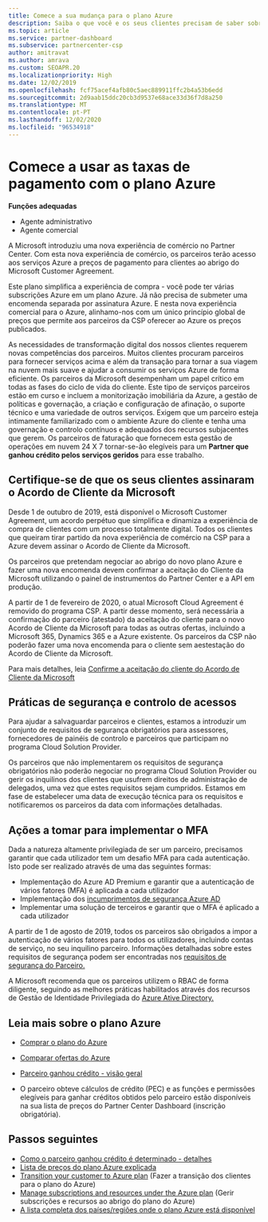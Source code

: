 ```yaml
---
title: Comece a sua mudança para o plano Azure
description: Saiba o que você e os seus clientes precisam de saber sobre a utilização do plano de pagamento da Azure, incluindo os primeiros passos, precauções de segurança e como começar.
ms.topic: article
ms.service: partner-dashboard
ms.subservice: partnercenter-csp
author: amitravat
ms.author: amrava
ms.custom: SEOAPR.20
ms.localizationpriority: High
ms.date: 12/02/2019
ms.openlocfilehash: fcf75acef4afb80c5aec889911ffc2b4a53b6edd
ms.sourcegitcommit: 2d9aab15ddc20cb3d9537e68ace33d36f7d8a250
ms.translationtype: MT
ms.contentlocale: pt-PT
ms.lasthandoff: 12/02/2020
ms.locfileid: "96534918"
---
```

# <a name="begin-using-pay-as-you-go-rates-with-the-azure-plan"></a>Comece a usar as taxas de pagamento com o plano Azure

**Funções adequadas**

- Agente administrativo
- Agente comercial


A Microsoft introduziu uma nova experiência de comércio no Partner Center.  Com esta nova experiência de comércio, os parceiros terão acesso aos serviços Azure a preços de pagamento para clientes ao abrigo do Microsoft Customer Agreement.

Este plano simplifica a experiência de compra - você pode ter várias subscrições Azure em um plano Azure. Já não precisa de submeter uma encomenda separada por assinatura Azure. E nesta nova experiência comercial para o Azure, alinhamo-nos com um único princípio global de preços que permite aos parceiros da CSP oferecer ao Azure os preços publicados.

As necessidades de transformação digital dos nossos clientes requerem novas competências dos parceiros. Muitos clientes procuram parceiros para fornecer serviços acima e além da transação para tornar a sua viagem na nuvem mais suave e ajudar a consumir os serviços Azure de forma eficiente. Os parceiros da Microsoft desempenham um papel crítico em todas as fases do ciclo de vida do cliente. Este tipo de serviços parceiros estão em curso e incluem a monitorização imobiliária da Azure, a gestão de políticas e governação, a criação e configuração de afinação, o suporte técnico e uma variedade de outros serviços. Exigem que um parceiro esteja intimamente familiarizado com o ambiente Azure do cliente e tenha uma governação e controlo contínuos e adequados dos recursos subjacentes que gerem. Os parceiros de faturação que fornecem esta gestão de operações em nuvem 24 X 7 tornar-se-ão elegíveis para um **Partner que ganhou crédito pelos serviços geridos** para esse trabalho.

## <a name="make-sure-your-customers-have-signed-the-microsoft-customer-agreement"></a>Certifique-se de que os seus clientes assinaram o Acordo de Cliente da Microsoft

Desde 1 de outubro de 2019, está disponível o Microsoft Customer Agreement, um acordo perpétuo que simplifica e dinamiza a experiência de compra de clientes com um processo totalmente digital. Todos os clientes que queiram tirar partido da nova experiência de comércio na CSP para a Azure devem assinar o Acordo de Cliente da Microsoft.

Os parceiros que pretendam negociar ao abrigo do novo plano Azure e fazer uma nova encomenda devem confirmar a aceitação do Cliente da Microsoft utilizando o painel de instrumentos do Partner Center e a API em produção.

A partir de 1 de fevereiro de 2020, o atual Microsoft Cloud Agreement é removido do programa CSP. A partir desse momento, será necessária a confirmação do parceiro (atestado) da aceitação do cliente para o novo Acordo de Cliente da Microsoft para todas as outras ofertas, incluindo a Microsoft 365, Dynamics 365 e a Azure existente. Os parceiros da CSP não poderão fazer uma nova encomenda para o cliente sem aestestação do Acordo de Cliente da Microsoft.

Para mais detalhes, leia [Confirme a aceitação do cliente do Acordo de Cliente da Microsoft](confirm-customer-agreement.md)

## <a name="security-and-access-control-practices"></a>Práticas de segurança e controlo de acessos

Para ajudar a salvaguardar parceiros e clientes, estamos a introduzir um conjunto de requisitos de segurança obrigatórios para assessores, fornecedores de painéis de controlo e parceiros que participam no programa Cloud Solution Provider.

Os parceiros que não implementarem os requisitos de segurança obrigatórios não poderão negociar no programa Cloud Solution Provider ou gerir os inquilinos dos clientes que usufrem direitos de administração de delegados, uma vez que estes requisitos sejam cumpridos. Estamos em fase de estabelecer uma data de execução técnica para os requisitos e notificaremos os parceiros da data com informações detalhadas.

## <a name="actions-to-take-to-implement-mfa"></a>Ações a tomar para implementar o MFA

Dada a natureza altamente privilegiada de ser um parceiro, precisamos garantir que cada utilizador tem um desafio MFA para cada autenticação. Isto pode ser realizado através de uma das seguintes formas:

- Implementação do Azure AD Premium e garantir que a autenticação de vários fatores (MFA) é aplicada a cada utilizador
- Implementação dos [incumprimentos de segurança Azure AD](/azure/active-directory/conditional-access/concept-conditional-access-security-defaults)
- Implementar uma solução de terceiros e garantir que o MFA é aplicado a cada utilizador

A partir de 1 de agosto de 2019, todos os parceiros são obrigados a impor a autenticação de vários fatores para todos os utilizadores, incluindo contas de serviço, no seu inquilino parceiro. Informações detalhadas sobre estes requisitos de segurança podem ser encontradas nos [requisitos de segurança do Parceiro.](partner-security-requirements.md)

A Microsoft recomenda que os parceiros utilizem o RBAC de forma diligente, seguindo as melhores práticas habilitados através dos recursos de Gestão de Identidade Privilegiada do [Azure Ative Directory.](/azure/active-directory/privileged-identity-management/pim-configure)

## <a name="read-more-about-the-azure-plan"></a>Leia mais sobre o plano Azure

- [Comprar o plano do Azure](purchase-azure-plan.md)

- [Comparar ofertas do Azure](compare-azure-offers.md)

- [Parceiro ganhou crédito - visão geral](partner-earned-credit.md)

- O parceiro obteve cálculos de crédito (PEC) e as funções e permissões elegíveis para ganhar créditos obtidos pelo parceiro estão disponíveis na sua lista de preços do Partner Center Dashboard (inscrição obrigatória).

## <a name="next-steps"></a>Passos seguintes 

- [Como o parceiro ganhou crédito é determinado - detalhes](partner-earned-credit-explanation.md)
- [Lista de preços do plano Azure explicada](azure-plan-price-list.md)
- [Transition your customer to Azure plan](azure-plan-transition.md) (Fazer a transição dos clientes para o plano do Azure)
- [Manage subscriptions and resources under the Azure plan](azure-plan-manage.md) (Gerir subscrições e recursos ao abrigo do plano do Azure)
- [A lista completa dos países/regiões onde o plano Azure está disponível](https://query.prod.cms.rt.microsoft.com/cms/api/am/binary/RE3QN0x)